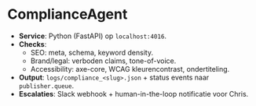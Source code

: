 # ComplianceAgent

- **Service**: Python (FastAPI) op `localhost:4016`.
- **Checks**:
  - SEO: meta, schema, keyword density.
  - Brand/legal: verboden claims, tone-of-voice.
  - Accessibility: axe-core, WCAG kleurencontrast, ondertiteling.
- **Output**: `logs/compliance_<slug>.json` + status events naar `publisher.queue`.
- **Escalaties**: Slack webhook + human-in-the-loop notificatie voor Chris.
